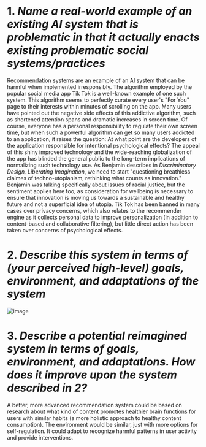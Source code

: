 # 1. _Name a real-world example of an existing AI system that is problematic in that it actually enacts existing problematic social systems/practices_
Recommendation systems are an example of an AI system that can be harmful when implemented irresponsibly. The algorithm employed by the popular social media app Tik Tok is a well-known example of one such system. This algorithm seems to perfectly curate every user's "For You" page to their interests within minutes of scrolling on the app. Many users have pointed out the negative side effects of this addictive algorithm, such as shortened attention spans and dramatic increases in screen time. Of course, everyone has a personal responsibility to regulate their own screen time, but when such a powerful algorithm can get so many users addicted to an application, it raises the question: At what point are the developers of the application responsible for intentional psychological effects? The appeal of this shiny improved technology and the wide-reaching globalization of the app has blinded the general public to the long-term implications of normalizing such technology use. As Benjamin describes in *Discriminatory Design, Liberating Imagination*, we need to start "questioning breathless claimes of techno-utopianism, rethinking what counts as innovation." Benjamin was talking specifically about issues of racial justice, but the sentiment applies here too, as consideration for wellbeing is necessary to ensure that innovation is moving us towards a sustainable and healthy future and not a superficial idea of utopia. Tik Tok has been banned in many cases over privacy concerns, which also relates to the recommender engine as it collects personal data to improve personalization (in addition to content-based and collaborative filtering), but little direct action has been taken over concerns of psychological effects.

# 2. _Describe this system in terms of (your perceived high-level) goals, environment, and adaptations of the system_
![image]((https://github.com/erosec4/CMPSC-497/blob/main/01-design-ai/diagram.png))


# 3. _Describe a potential reimagined system in terms of **goals**, **environment**, and **adaptations**. How does it improve upon the system described in 2?_
A better, more advanced recommendation system could be based on research about what kind of content promotes healthier brain functions for users with similar habits (a more holistic approach to healthy content consumption). The environment would be similar, just with more options for self-regulation. It could adapt to recognize harmful patterns in user activity and provide interventions.
